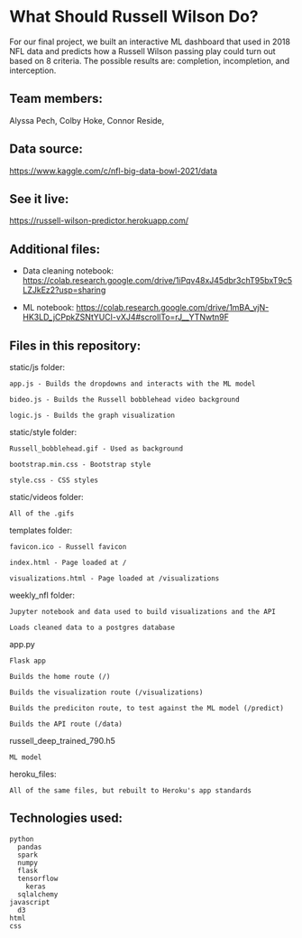 # What Should Russell Wilson Do?
For our final project, we built an interactive ML dashboard that used in 2018 NFL data and predicts how a Russell Wilson passing play could turn out based on 8 criteria. The possible results are: completion, incompletion, and interception.

## Team members:

Alyssa Pech, Colby Hoke, Connor Reside, 

## Data source:

https://www.kaggle.com/c/nfl-big-data-bowl-2021/data

## See it live:

https://russell-wilson-predictor.herokuapp.com/

## Additional files:
* Data cleaning notebook:
  https://colab.research.google.com/drive/1iPqv48xJ45dbr3chT95bxT9c5LZJkEz2?usp=sharing

* ML notebook:
  https://colab.research.google.com/drive/1mBA_vjN-HK3LD_jCPpkZSNtYUCI-vXJ4#scrollTo=rJ__YTNwtn9F

## Files in this repository:
  
  static/js folder:
    
    app.js - Builds the dropdowns and interacts with the ML model
    
    bideo.js - Builds the Russell bobblehead video background
    
    logic.js - Builds the graph visualization

  
  static/style folder:
    
    Russell_bobblehead.gif - Used as background
    
    bootstrap.min.css - Bootstrap style
    
    style.css - CSS styles

  static/videos folder:
    
    All of the .gifs
    
templates folder:

    favicon.ico - Russell favicon

    index.html - Page loaded at /

    visualizations.html - Page loaded at /visualizations

 weekly_nfl folder:
  
    Jupyter notebook and data used to build visualizations and the API
  
    Loads cleaned data to a postgres database

app.py
  
    Flask app
  
    Builds the home route (/)

    Builds the visualization route (/visualizations)
  
    Builds the prediciton route, to test against the ML model (/predict)
  
    Builds the API route (/data)

russell_deep_trained_790.h5
  
    ML model

heroku_files:
  
    All of the same files, but rebuilt to Heroku's app standards

## Technologies used:
    python
      pandas
      spark
      numpy
      flask
      tensorflow
        keras
      sqlalchemy
    javascript
      d3
    html
    css
